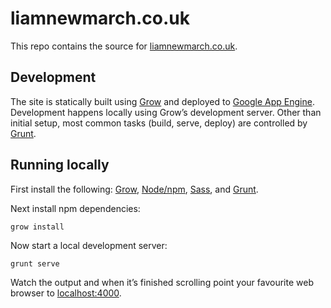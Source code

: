 # liamnewmarch.co.uk

This repo contains the source for [liamnewmarch.co.uk][site].


## Development

The site is statically built using [Grow][grow] and deployed to [Google App Engine][gae]. Development happens locally using Grow’s development server. Other than initial setup, most common tasks (build, serve, deploy) are controlled by [Grunt][grunt].


## Running locally

First install the following: [Grow][grow], [Node/npm][node], [Sass][sass], and [Grunt][grunt].

Next install npm dependencies:

    grow install

Now start a local development server:

    grunt serve

Watch the output and when it’s finished scrolling point your favourite web browser to [localhost:4000][local].


[site]: https://liamnewmarch.co.uk
[grow]: https://grow.io/
[gae]: https://cloud.google.com/appengine/
[sass]: http://sass-lang.com/install
[node]: https://nodejs.org/en/
[grunt]: http://gruntjs.com/getting-started
[local]: http://localhost:4000

